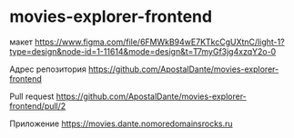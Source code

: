 # movies-explorer-frontend

макет https://www.figma.com/file/6FMWkB94wE7KTkcCgUXtnC/light-1?type=design&node-id=1-11614&mode=design&t=T7myGf3jg4xzqY2o-0  

Адрес репозитория https://github.com/ApostalDante/movies-explorer-frontend  

Pull request https://github.com/ApostalDante/movies-explorer-frontend/pull/2  

Приложение https://movies.dante.nomoredomainsrocks.ru  